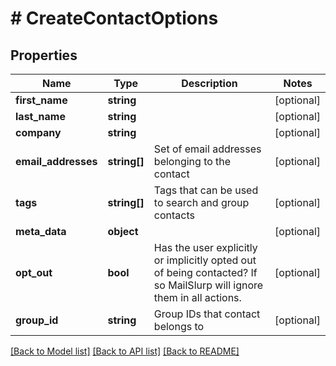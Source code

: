 # # CreateContactOptions

## Properties

Name | Type | Description | Notes
------------ | ------------- | ------------- | -------------
**first_name** | **string** |  | [optional]
**last_name** | **string** |  | [optional]
**company** | **string** |  | [optional]
**email_addresses** | **string[]** | Set of email addresses belonging to the contact | [optional]
**tags** | **string[]** | Tags that can be used to search and group contacts | [optional]
**meta_data** | **object** |  | [optional]
**opt_out** | **bool** | Has the user explicitly or implicitly opted out of being contacted? If so MailSlurp will ignore them in all actions. | [optional]
**group_id** | **string** | Group IDs that contact belongs to | [optional]

[[Back to Model list]](../../README#models) [[Back to API list]](../../README#endpoints) [[Back to README]](../../README)
